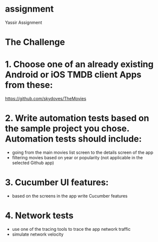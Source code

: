 # assignment
Yassir Assignment

# The Challenge

# 1. Choose one of an already existing Android or iOS TMDB client Apps from these:
https://github.com/skydoves/TheMovies
# 2. Write automation tests based on the sample project you chose. Automation tests should include:
- going from the main movies list screen to the details screen of the app
- filtering movies based on year or popularity (not applicable in the selected Github app)
# 3. Cucumber UI features:
 - based on the screens in the app write Cucumber features
# 4. Network tests
- use one of the tracing tools to trace the app network traffic
- simulate network velocity
